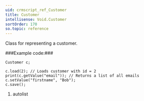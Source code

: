 ```yaml
---
uid: crmscript_ref_Customer
title: Customer
intellisense: Void.Customer
sortOrder: 170
so.topic: reference
---
```



Class for representing a customer.




###Example code:###


    Customer c;
    
    c.load(2); // Loads customer with id = 2
    print(c.getValue("email")); // Returns a list of all emails
    c.setValue("firstname", "Bob");
    c.save();




1. autolist

